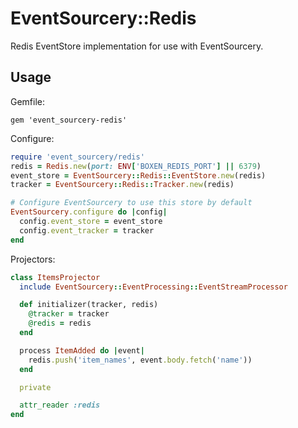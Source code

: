 # EventSourcery::Redis

Redis EventStore implementation for use with EventSourcery.

## Usage

Gemfile:

```
gem 'event_sourcery-redis'
```

Configure:

```ruby
require 'event_sourcery/redis'
redis = Redis.new(port: ENV['BOXEN_REDIS_PORT'] || 6379)
event_store = EventSourcery::Redis::EventStore.new(redis)
tracker = EventSourcery::Redis::Tracker.new(redis)

# Configure EventSourcery to use this store by default
EventSourcery.configure do |config|
  config.event_store = event_store
  config.event_tracker = tracker
end
```

Projectors:

```ruby
class ItemsProjector
  include EventSourcery::EventProcessing::EventStreamProcessor

  def initializer(tracker, redis)
    @tracker = tracker
    @redis = redis
  end

  process ItemAdded do |event|
    redis.push('item_names', event.body.fetch('name'))
  end

  private

  attr_reader :redis
end
```
